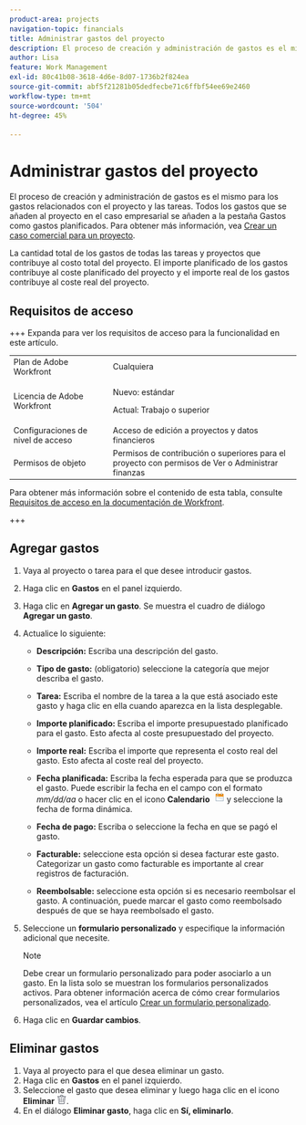 ```yaml
---
product-area: projects
navigation-topic: financials
title: Administrar gastos del proyecto
description: El proceso de creación y administración de gastos es el mismo para los gastos relacionados con el proyecto y las tareas. Todos los gastos que se agregan al proyecto en el caso comercial se agregan a la pestaña Gastos como gastos planificados.
author: Lisa
feature: Work Management
exl-id: 80c41b08-3618-4d6e-8d07-1736b2f824ea
source-git-commit: abf5f21281b05dedfecbe71c6ffbf54ee69e2460
workflow-type: tm+mt
source-wordcount: '504'
ht-degree: 45%

---
```


# Administrar gastos del proyecto

<!-- Audited: 6/2025 -->

El proceso de creación y administración de gastos es el mismo para los gastos relacionados con el proyecto y las tareas. Todos los gastos que se añaden al proyecto en el caso empresarial se añaden a la pestaña Gastos como gastos planificados. Para obtener más información, vea [Crear un caso comercial para un proyecto](../../../manage-work/projects/define-a-business-case/create-business-case.md).

La cantidad total de los gastos de todas las tareas y proyectos que contribuye al costo total del proyecto. El importe planificado de los gastos contribuye al coste planificado del proyecto y el importe real de los gastos contribuye al coste real del proyecto.

## Requisitos de acceso

+++ Expanda para ver los requisitos de acceso para la funcionalidad en este artículo.

<table style="table-layout:auto"> 
 <col> 
 <col> 
 <tbody> 
  <tr> 
   <td role="rowheader">Plan de Adobe Workfront</td> 
   <td>Cualquiera</td> 
  </tr> 
  <tr> 
   <td role="rowheader">Licencia de Adobe Workfront</td> 
   <td>
   <p>Nuevo: estándar</p>
   <p>Actual: Trabajo o superior</p></td> 
  </tr> 
  <tr> 
   <td role="rowheader">Configuraciones de nivel de acceso</td> 
   <td>Acceso de edición a proyectos y datos financieros</td> 
  </tr> 
  <tr> 
   <td role="rowheader">Permisos de objeto</td> 
   <td>Permisos de contribución o superiores para el proyecto con permisos de Ver o Administrar finanzas</td> 
  </tr> 
 </tbody> 
</table>

Para obtener más información sobre el contenido de esta tabla, consulte [Requisitos de acceso en la documentación de Workfront](/help/quicksilver/administration-and-setup/add-users/access-levels-and-object-permissions/access-level-requirements-in-documentation.md).

+++

## Agregar gastos

1. Vaya al proyecto o tarea para el que desee introducir gastos.
1. Haga clic en **Gastos** en el panel izquierdo.
1. Haga clic en **Agregar un gasto**. Se muestra el cuadro de diálogo **Agregar un gasto**.
1. Actualice lo siguiente:

   * **Descripción:** Escriba una descripción del gasto.
   * **Tipo de gasto:** (obligatorio) seleccione la categoría que mejor describa el gasto.
   * **Tarea:** Escriba el nombre de la tarea a la que está asociado este gasto y haga clic en ella cuando aparezca en la lista desplegable.
   * **Importe planificado:** Escriba el importe presupuestado planificado para el gasto. Esto afecta al coste presupuestado del proyecto.

   * **Importe real:** Escriba el importe que representa el costo real del gasto. Esto afecta al coste real del proyecto.

   * **Fecha planificada:** Escriba la fecha esperada para que se produzca el gasto. Puede escribir la fecha en el campo con el formato *mm/dd/aa* o hacer clic en el icono **Calendario**  ![Icono del calendario](assets/calendar-icon.png) y seleccione la fecha de forma dinámica.

   * **Fecha de pago:** Escriba o seleccione la fecha en que se pagó el gasto.
   * **Facturable:** seleccione esta opción si desea facturar este gasto. Categorizar un gasto como facturable es importante al crear registros de facturación.
   * **Reembolsable:** seleccione esta opción si es necesario reembolsar el gasto. A continuación, puede marcar el gasto como reembolsado después de que se haya reembolsado el gasto.

1. Seleccione un **formulario personalizado** y especifique la información adicional que necesite.

   >[!NOTE]
   >
   >Debe crear un formulario personalizado para poder asociarlo a un gasto. En la lista solo se muestran los formularios personalizados activos. Para obtener información acerca de cómo crear formularios personalizados, vea el artículo [Crear un formulario personalizado](/help/quicksilver/administration-and-setup/customize-workfront/create-manage-custom-forms/form-designer/design-a-form/design-a-form.md).

1. Haga clic en **Guardar cambios**.

## Eliminar gastos

1. Vaya al proyecto para el que desea eliminar un gasto.
1. Haga clic en **Gastos** en el panel izquierdo.
1. Seleccione el gasto que desea eliminar y luego haga clic en el icono **Eliminar** ![Eliminar](assets/delete.png).
1. En el diálogo **Eliminar gasto**, haga clic en **Sí, eliminarlo**.